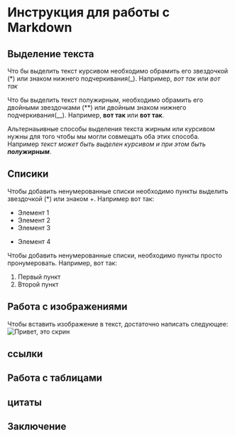 # Инструкция для работы с  Markdown

## Выделение текста

Что бы выделить текст курсивом необходимо обрамить его звездочкой (*) или знаком нижнего подчеркивания(_). Например, *вот так* или _вот так_

Что бы выделить текст полужирным, необходимо обрамить его двойными звездочками (**) или двойным знаком нижнего подчеркивания(__). Например, **вот так**
или __вот так__.

Альтернаьивные способы выделения текста жирным или курсивом нужны для того чтобы мы могли совмещать оба этих способа. Например _текст может быть выделен курсивом и при этом быть **полужирным**_.

## Списики
Чтобы добавить ненумерованные списки необходимо пункты выделить звездочкой (*) или знаком +. Например вот так:
* Элемент 1
* Элемент 2
* Элемент 3
+ Элемент 4

Чтобы добавить ненумерованные списки, необходимо пункты просто пронумеровать.
Например, вот так:
1. Первый пункт
2. Второй пункт

## Работа с изображениями 
Чтобы вставить изображение в текст, достаточно написать следующее: 
![Привет, это скрин](skrin.png)

## ссылки

## Работа с таблицами 

##  цитаты

## Заключение

## 